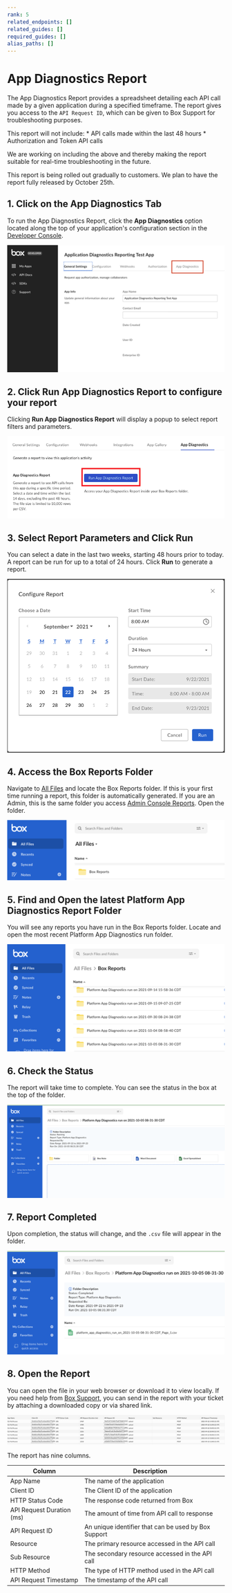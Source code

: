 ```yaml
---
rank: 5
related_endpoints: []
related_guides: []
required_guides: []
alias_paths: []
---
```


# App Diagnostics Report

The App Diagnostics Report provides a spreadsheet detailing each API call made
by a given application during a specified timeframe. The report gives you
access to the `API Request ID`, which can be given to Box Support for
troubleshooting purposes.

<Message type="warning">
  This report will not include:
    * API calls made within the last 48 hours
    * Authorization and Token API calls
  
  We are working on including the above and thereby making the report suitable
  for real-time troubleshooting in the future.
</Message>

<Message type="notice">
This report is being rolled out gradually to customers. We plan to have the
report fully released by October 25th.
</Message>

## 1. Click on the **App Diagnostics** Tab

To run the App Diagnostics Report, click the **App Diagnostics** option located
along the top of your application's configuration section in
the [Developer Console][console].

<ImageFrame center shadow>

![New Menu Option](./images/New-Menu-Option.png)

</ImageFrame>

 ## 2. Click **Run App Diagnostics Report** to configure your report

Clicking **Run App Diagnostics Report** will display a popup to select report
filters and parameters.

<ImageFrame center shadow>

![App Diagnostic Menu](./images/Menu-Option-Screen.png)

</ImageFrame>

## 3. Select Report Parameters and Click **Run**

You can select a date in the last two weeks, starting 48 hours prior to today.
A report can be run for up to a total of 24 hours. Click **Run** to
generate a report.

<ImageFrame center shadow>

![Report Options](./images/Report-Option-Screen.png)

</ImageFrame>

## 4. Access the Box Reports Folder

Navigate to [All Files][allfiles] and locate the Box Reports folder. If this is
your first time running a report, this folder is automatically generated. If
you are an Admin, this is the same folder you access
[Admin Console Reports][reports]. Open the folder.

<ImageFrame center shadow>

![Box Report Folder](./images/Box-Report-Folder.png)

</ImageFrame>

## 5. Find and Open the latest Platform App Diagnostics Report Folder

You will see any reports you have run in the Box Reports folder.
Locate and open the most recent Platform App Diagnostics run folder.

<ImageFrame center shadow>

![Box Report Folder Contents](./images/Box-Report-Folder-Contents.png)

</ImageFrame>

## 6. Check the Status

The report will take time to complete. You can see the status in the box at the
top of the folder.

<ImageFrame center shadow>

![Status Screen](./images/App-Diagnostics-Status.png)

</ImageFrame>

## 7. Report Completed

Upon completion, the status will change, and the `.csv` file will appear in the
folder.

<ImageFrame center shadow>

![Diagnostics Report](./images/Diagnostics-Report.png)

</ImageFrame>

## 8. Open the Report

You can open the file in your web browser or download it to view locally. If
you need help from [Box Support][support], you can send in the report with your
ticket by attaching a downloaded copy or via shared link. 

<ImageFrame center shadow>

![Report Details](./images/Report-Details.png)

</ImageFrame>

The report has nine columns.

<!-- markdownlint-disable line-length -->

| Column | Description        |                                                                                                                                                                                    |
| --------------- | -------------- | ---------------------------------------------------------------------------------------------------------------------------------------------------------------------------------- |
| App Name                  | The name of the application |
| Client ID                 | The Client ID of the application |
| HTTP Status Code          | The response code returned from Box |
| API Request Duration (ms) | The amount of time from API call to response |
| API Request ID            | An unique identifier that can be used by Box Support                            |
| Resource                  | The primary resource accessed in the API call |
| Sub Resource              | The secondary resource accessed in the API call |
| HTTP Method               | The type of HTTP method used in the API call |
| API Request Timestamp     | The timestamp of the API call |

[support]: https://support.box.com/hc/en-us/requests/new
[console]: https://app.box.com/developers/console
[allfiles]: https://app.box.com/folder/0
<!-- i18n-enable localize-links -->
[reports]: https://support.box.com/hc/en-us/articles/360043696534-Running-Reports
<!-- i18n-disable localize-links -->
